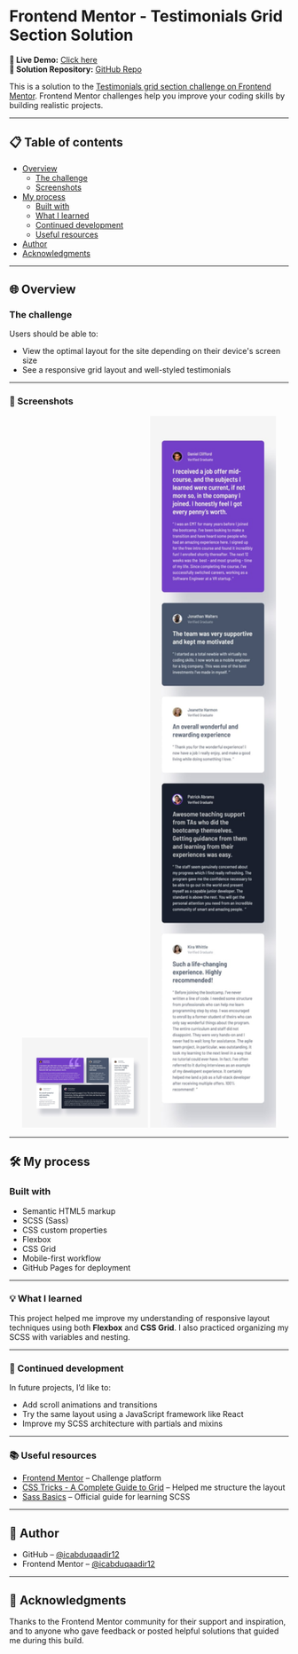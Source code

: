 # Frontend Mentor - Testimonials Grid Section Solution

**🔗 Live Demo:** [Click here](https://icabduqaadir12.github.io/testimonials-grid-section)  
**📂 Solution Repository:** [GitHub Repo](https://github.com/icabduqaadir12/testimonials-grid-section)

This is a solution to the [Testimonials grid section challenge on Frontend Mentor](https://www.frontendmentor.io/challenges/testimonials-grid-section-Nnw6J7Un7). Frontend Mentor challenges help you improve your coding skills by building realistic projects. 

---

## 📋 Table of contents

- [Overview](#overview)
  - [The challenge](#the-challenge)
  - [Screenshots](#screenshots)
- [My process](#my-process)
  - [Built with](#built-with)
  - [What I learned](#what-i-learned)
  - [Continued development](#continued-development)
  - [Useful resources](#useful-resources)
- [Author](#author)
- [Acknowledgments](#acknowledgments)

---

## 🌐 Overview

### The challenge

Users should be able to:

- View the optimal layout for the site depending on their device's screen size
- See a responsive grid layout and well-styled testimonials

---

### 📸 Screenshots

<div align="center">
  <img src="./design/desktop-design.jpg" alt="Desktop Screenshot" width="45%" />
  <img src="./design/mobile-design.jpg" alt="Mobile Screenshot" width="45%" />
</div>

---

## 🛠 My process

### Built with

- Semantic HTML5 markup  
- SCSS (Sass)  
- CSS custom properties  
- Flexbox  
- CSS Grid  
- Mobile-first workflow  
- GitHub Pages for deployment  

---

### 💡 What I learned

This project helped me improve my understanding of responsive layout techniques using both **Flexbox** and **CSS Grid**. I also practiced organizing my SCSS with variables and nesting.

---

### 🚀 Continued development

In future projects, I’d like to:

- Add scroll animations and transitions  
- Try the same layout using a JavaScript framework like React  
- Improve my SCSS architecture with partials and mixins  

---

### 📚 Useful resources

- [Frontend Mentor](https://www.frontendmentor.io/) – Challenge platform  
- [CSS Tricks - A Complete Guide to Grid](https://css-tricks.com/snippets/css/complete-guide-grid/) – Helped me structure the layout  
- [Sass Basics](https://sass-lang.com/guide) – Official guide for learning SCSS  

---

## 👤 Author

- GitHub – [@icabduqaadir12](https://github.com/icabduqaadir12)  
- Frontend Mentor – [@icabduqaadir12](https://www.frontendmentor.io/profile/icabduqaadir12)  

---

## 🙏 Acknowledgments

Thanks to the Frontend Mentor community for their support and inspiration, and to anyone who gave feedback or posted helpful solutions that guided me during this build.
